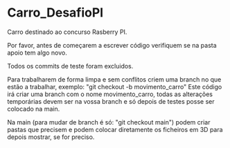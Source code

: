 # Carro_DesafioPI
Carro destinado ao concurso Rasberry PI.

Por favor, antes de começarem a escrever código verifiquem se na pasta apoio tem algo novo. 

Todos os commits de teste foram excluidos.

Para trabalharem de forma limpa e sem conflitos criem uma branch no que estão a trabalhar, exemplo:
"git checkout -b movimento_carro"
Este código irá criar uma branch com o nome movimento_carro, todas as alterações temporárias devem ser na vossa branch e só depois de testes posse ser colocado na main. 

Na main (para mudar de branch é só: "git checkout main") podem criar pastas que precisem e podem colocar diretamente os ficheiros em 3D para depois mostrar, se for preciso.